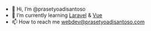 - 👋 Hi, I’m @prasetyoadisantoso
- 🌱 I’m currently learning [Laravel](https://laravel.com/) & [Vue](https://vuejs.org/)
- 📫 How to reach me webdev@prasetyoadisantoso.com

<!---
prasetyoadisantoso/prasetyoadisantoso is a ✨ special ✨ repository because its `README.md` (this file) appears on your GitHub profile.
You can click the Preview link to take a look at your changes.
--->
